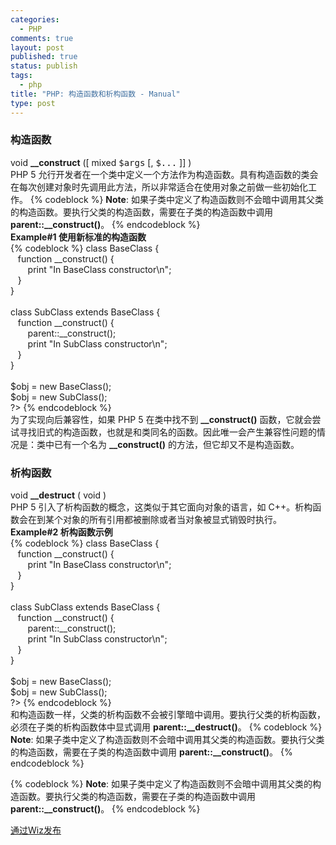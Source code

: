 ```yaml
--- 
categories: 
  - PHP
comments: true
layout: post
published: true
status: publish
tags: 
  - php
title: "PHP: 构造函数和析构函数 - Manual"
type: post
---
```

<div>
<div class="sect2">
<h3 class="title">构造函数</h3>
<div class="methodsynopsis">
<span class="type">void</span> <span class="methodname"><b><b>__construct</b></b></span> ([ <span class="methodparam"><span class="type">mixed</span> <tt>$args</tt></span> [, <span class="methodparam"><tt>$...</tt></span> ]] )</div>
PHP 5 允行开发者在一个类中定义一个方法作为构造函数。具有构造函数的类会在每次创建对象时先调用此方法，所以非常适合在使用对象之前做一些初始化工作。 
{% codeblock %}
<b>Note</b>: <span class="simpara">如果子类中定义了构造函数则不会暗中调用其父类的构造函数。要执行父类的构造函数，需要在子类的构造函数中调用 <b>parent::__construct()</b>。 </span>
{% endcodeblock %}
<div class="example">
<b>Example#1 使用新标准的构造函数</b><div class="example-contents"><div class="phpcode">
{% codeblock %}
<span><span><?php<br></span><span>class </span><span>BaseClass </span><span>{<br>   function </span><span>__construct</span><span>() {<br>       print </span><span>"In BaseClass constructor\n"</span><span>;<br>   }<br>}<br><br>class </span><span>SubClass </span><span>extends </span><span>BaseClass </span><span>{<br>   function </span><span>__construct</span><span>() {<br>       </span><span>parent</span><span>::</span><span>__construct</span><span>();<br>       print </span><span>"In SubClass constructor\n"</span><span>;<br>   }<br>}<br><br></span><span>$obj </span><span>= new </span><span>BaseClass</span><span>();<br></span><span>$obj </span><span>= new </span><span>SubClass</span><span>();<br></span><span>?></span> </span>
{% endcodeblock %}
</div></div>
</div>为了实现向后兼容性，如果 PHP 5 在类中找不到 <b>__construct()</b> 函数，它就会尝试寻找旧式的构造函数，也就是和类同名的函数。因此唯一会产生兼容性问题的情况是：类中已有一个名为 <b>__construct()</b> 的方法，但它却又不是构造函数。 </div>
<div class="sect2">
<h3 class="title">析构函数</h3>
<div class="methodsynopsis">
<span class="type">void</span> <span class="methodname"><b><b>__destruct</b></b></span> ( <span class="methodparam">void</span> )</div>PHP 5 引入了析构函数的概念，这类似于其它面向对象的语言，如 C++。析构函数会在到某个对象的所有引用都被删除或者当对象被显式销毁时执行。 <div class="example">
<b>Example#2 析构函数示例</b><div class="example-contents"><div class="phpcode">
{% codeblock %}
<span><span><?php<br></span><span>class </span><span>BaseClass </span><span>{<br>   function </span><span>__construct</span><span>() {<br>       print </span><span>"In BaseClass constructor\n"</span><span>;<br>   }<br>}<br><br>class </span><span>SubClass </span><span>extends </span><span>BaseClass </span><span>{<br>   function </span><span>__construct</span><span>() {<br>       </span><span>parent</span><span>::</span><span>__construct</span><span>();<br>       print </span><span>"In SubClass constructor\n"</span><span>;<br>   }<br>}<br><br></span><span>$obj </span><span>= new </span><span>BaseClass</span><span>();<br></span><span>$obj </span><span>= new </span><span>SubClass</span><span>();<br></span><span>?></span> </span>
{% endcodeblock %}
</div></div>
</div>和构造函数一样，父类的析构函数不会被引擎暗中调用。要执行父类的析构函数，必须在子类的析构函数体中显式调用 <b>parent::__destruct()</b>。 
{% codeblock %}
<b>Note</b>: <span class="simpara">如果子类中定义了构造函数则不会暗中调用其父类的构造函数。要执行父类的构造函数，需要在子类的构造函数中调用 <b>parent::__construct()</b>。 </span>
{% endcodeblock %}

{% codeblock %}
<b>Note</b>: <span class="simpara">如果子类中定义了构造函数则不会暗中调用其父类的构造函数。要执行父类的构造函数，需要在子类的构造函数中调用 <b>parent::__construct()</b>。 </span>
{% endcodeblock %}
</div>
</div>
<div><a title="Wiz，个人知识管理，PKM。" href="http://wiz.cn">通过Wiz发布</a></div>
